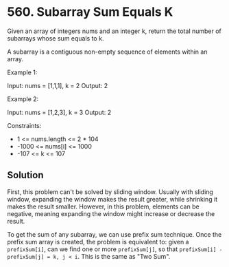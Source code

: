 # 560. Subarray Sum Equals K
Given an array of integers nums and an integer k, return the total number of subarrays whose sum equals to k.

A subarray is a contiguous non-empty sequence of elements within an array.

Example 1:

Input: nums = [1,1,1], k = 2
Output: 2

Example 2:

Input: nums = [1,2,3], k = 3
Output: 2

Constraints:

* 1 <= nums.length <= 2 * 104
* -1000 <= nums[i] <= 1000
* -107 <= k <= 107

## Solution
First, this problem can't be solved by sliding window. Usually with sliding window, expanding the window makes the result greater, while shrinking it makes the result smaller. However, in this problem, elements can be negative, meaning expanding the window might increase or decrease the result.

To get the sum of any subarray, we can use prefix sum technique. Once the prefix sum array is created, the problem is equivalent to: given a `prefixSum[i]`, can we find one or more `prefixSum[j]`, so that `prefixSum[i] - prefixSum[j] = k, j < i`. This is the same as "Two Sum".

